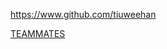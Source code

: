 
<!-- Give link to your github home page -->
<span id="github">https://www.github.com/tiuweehan</span>

<!-- Give your internal and external projects related to the module -->
<span id="projects">[TEAMMATES](https://github.com/TEAMMATES/teammates/)</span>